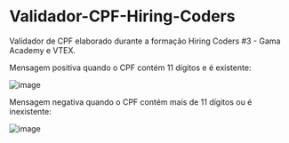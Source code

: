 # Validador-CPF-Hiring-Coders
Validador de CPF elaborado durante a formação Hiring Coders #3 - Gama Academy e VTEX.


Mensagem positiva quando o CPF contém 11 dígitos e é existente:

![image](https://user-images.githubusercontent.com/87827996/168294894-40a8813e-92fd-4d96-b8eb-18099cfb9a5a.png)


Mensagem negativa quando o CPF contém mais de 11 dígitos ou é inexistente:

![image](https://user-images.githubusercontent.com/87827996/168296273-50f6f835-3fe7-42c7-a3c2-01a4005e2636.png)
